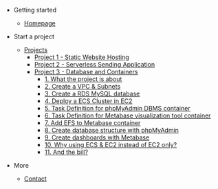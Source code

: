 - Getting started

    - [Homepage](/#homepage)

- Start a project

    - [Projects](projects/README.md)
        - [Project 1 - Static Website Hosting](/projects/project-1/README)
        - [Project 2 - Serverless Sending Application](/projects/project-2/README)
        - [Project 3 - Database and Containers](/projects/project-3/README)
            - [1. What the project is about](/projects/project-3/part-1/README)
            - [2. Create a VPC & Subnets](/projects/project-3/part-2/README)
            - [3. Create a RDS MySQL database](/projects/project-3/part-3/README)
            - [4. Deploy a ECS Cluster in EC2](/projects/project-3/part-4/README)
            - [5. Task Definition for phpMyAdmin DBMS container](/projects/project-3/part-5/README)
            - [6. Task Definition for Metabase visualization tool container](/projects/project-3/part-6/README)
            - [7. Add EFS to Metabase container](/projects/project-3/part-7/README)
            - [8. Create database structure with phpMyAdmin](/projects/project-3/part-8/README)
            - [9. Create dashboards with Metabase](/projects/project-3/part-9/README)
            - [10. Why using ECS & EC2 instead of EC2 only?](/projects/project-3/part-10/README)
            - [11. And the bill?](/projects/project-3/part-11/README)

- More

    - [Contact](contact.md)